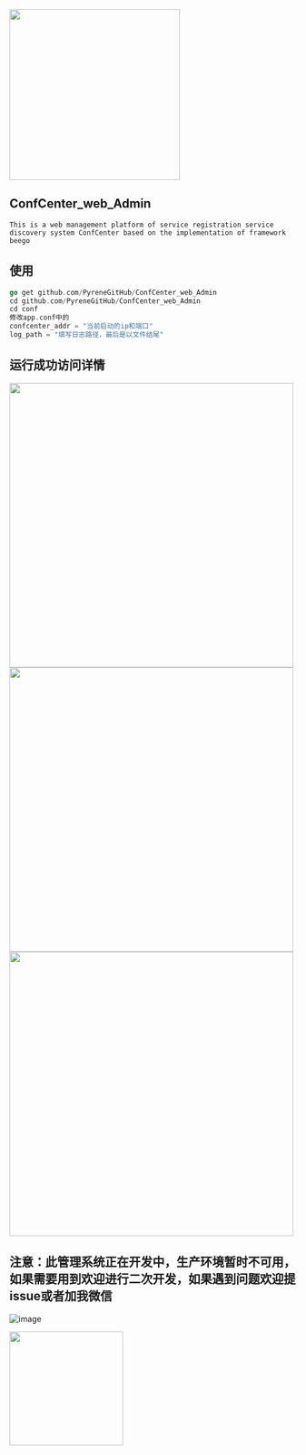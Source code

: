 <img src='https://github.com/PyreneGitHub/ConfCenter_web_Admin/blob/master/png/logo.png' align='center' style=' width:300px;height:100 px'/>



## ConfCenter_web_Admin

```
This is a web management platform of service registration service discovery system ConfCenter based on the implementation of framework beego
```



## 使用

```go
go get github.com/PyreneGitHub/ConfCenter_web_Admin
cd github.com/PyreneGitHub/ConfCenter_web_Admin
cd conf
修改app.conf中的
confcenter_addr = "当前启动的ip和端口"
log_path = "填写日志路径，最后是以文件结尾"
```



## 运行成功访问详情

<img src='https://github.com/PyreneGitHub/ConfCenter_web_Admin/blob/master/png/home_page.png' align='center' style=' width:500px;height:200 px'/>

<img src='https://github.com/PyreneGitHub/ConfCenter_web_Admin/blob/master/png/quick.png' align='center' style=' width:500px;height:100 px'/>

<img src='https://github.com/PyreneGitHub/ConfCenter_web_Admin/blob/master/png/all.png' align='center' style=' width:500px;height:200 px'/>



## 注意：此管理系统正在开发中，生产环境暂时不可用，如果需要用到欢迎进行二次开发，如果遇到问题欢迎提issue或者加我微信

![image]()

<img src='https://github.com/PyreneGitHub/ConfCenter_web_Admin/blob/master/png/%E5%BE%AE%E4%BF%A1%E5%9B%BE%E7%89%87.jpg' style='float:center; width:200px;height:50 px'/>





